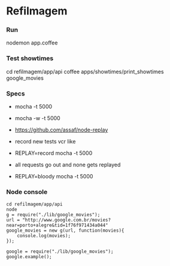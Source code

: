 # Refilmagem

### Run
nodemon app.coffee

### Test showtimes
cd refilmagem/app/api
coffee apps/showtimes/print_showtimes google_movies

### Specs
* mocha -t 5000
* mocha -w -t 5000

* https://github.com/assaf/node-replay
- record new tests vcr like
* REPLAY=record mocha -t 5000

- all requests go out and none gets replayed
* REPLAY=bloody mocha -t 5000

### Node console
	cd refilmagem/app/api
	node
	g = require("./lib/google_movies");
	url = "http://www.google.com.br/movies?near=porto+alegre&tid=1f76f971434a044"
	google_movies = new g(url, function(movies){
		console.log(movies);
	});

	google = require("./lib/google_movies");
	google.example();